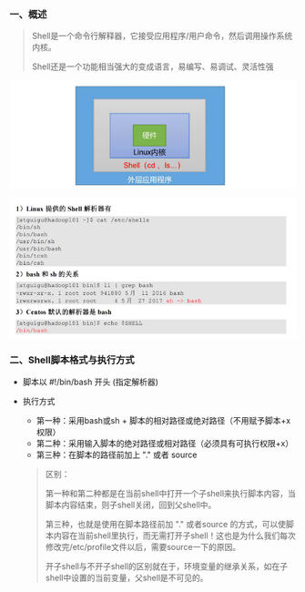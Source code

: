 ### 一、概述

> Shell是一个命令行解释器，它接受应用程序/用户命令，然后调用操作系统内核。
>
> Shell还是一个功能相当强大的变成语言，易编写、易调试、灵活性强

![image-20250106152304783](.images_shell/image-20250106152304783.png)

![image-20250106152338939](.images_shell/image-20250106152338939.png)



### 二、Shell脚本格式与执行方式



- 脚本以 #!/bin/bash 开头 (指定解析器)

- 执行方式

  - 第一种：采用bash或sh + 脚本的相对路径或绝对路径（不用赋予脚本+x权限）
  - 第二种：采用输入脚本的绝对路径或相对路径（必须具有可执行权限+x）
  - 第三种：在脚本的路径前加上 "." 或者 source

  > 区别：
  >
  > 第一种和第二种都是在当前shell中打开一个子shell来执行脚本内容，当脚本内容结束，则子shell关闭，回到父shell中。
  >
  > 第三种，也就是使用在脚本路径前加 "." 或者source 的方式，可以使脚本内容在当前shell里执行，而无需打开子shell！这也是为什么我们每次修改完/etc/profile文件以后，需要source一下的原因。
  >
  > 开子shell与不开子shell的区别就在于，环境变量的继承关系，如在子shell中设置的当前变量，父shell是不可见的。